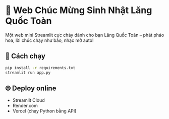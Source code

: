 # 🎉 Web Chúc Mừng Sinh Nhật Lăng Quốc Toàn

Một web mini Streamlit cực cháy dành cho bạn Lăng Quốc Toàn – phát pháo hoa, lời chúc chạy như bão, nhạc mở auto!

## 🚀 Cách chạy

```bash
pip install -r requirements.txt
streamlit run app.py
```

## 🌐 Deploy online

- Streamlit Cloud
- Render.com
- Vercel (chạy Python bằng API)